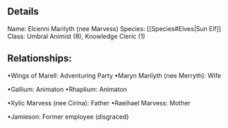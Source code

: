 ## Details
Name: Elcenni Marilyth (nee Marvess)
Species: [[Species#Elves|Sun Elf]]
Class: Umbral Animist (8), Knowledge Cleric (1)

## Relationships:
•Wings of Marell: Adventuring Party
•Maryn Marilyth (nee Merryth): Wife

•Gallium: Animaton
•Rhaplium: Animaton

•Xylic Marvess (nee Cirina): Father
•Raeihael Marvess: Mother

•Jamieson: Former employee (disgraced)